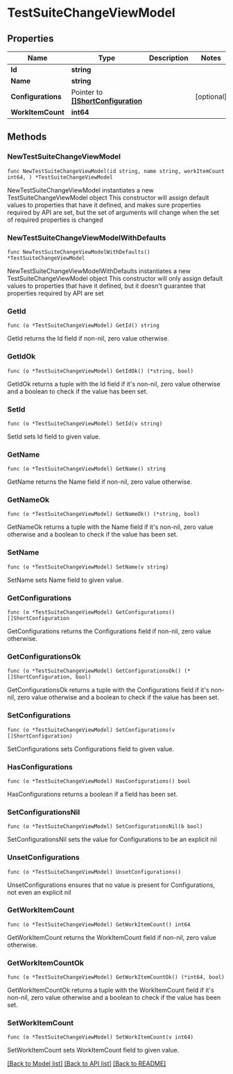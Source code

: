 # TestSuiteChangeViewModel

## Properties

Name | Type | Description | Notes
------------ | ------------- | ------------- | -------------
**Id** | **string** |  | 
**Name** | **string** |  | 
**Configurations** | Pointer to [**[]ShortConfiguration**](ShortConfiguration.md) |  | [optional] 
**WorkItemCount** | **int64** |  | 

## Methods

### NewTestSuiteChangeViewModel

`func NewTestSuiteChangeViewModel(id string, name string, workItemCount int64, ) *TestSuiteChangeViewModel`

NewTestSuiteChangeViewModel instantiates a new TestSuiteChangeViewModel object
This constructor will assign default values to properties that have it defined,
and makes sure properties required by API are set, but the set of arguments
will change when the set of required properties is changed

### NewTestSuiteChangeViewModelWithDefaults

`func NewTestSuiteChangeViewModelWithDefaults() *TestSuiteChangeViewModel`

NewTestSuiteChangeViewModelWithDefaults instantiates a new TestSuiteChangeViewModel object
This constructor will only assign default values to properties that have it defined,
but it doesn't guarantee that properties required by API are set

### GetId

`func (o *TestSuiteChangeViewModel) GetId() string`

GetId returns the Id field if non-nil, zero value otherwise.

### GetIdOk

`func (o *TestSuiteChangeViewModel) GetIdOk() (*string, bool)`

GetIdOk returns a tuple with the Id field if it's non-nil, zero value otherwise
and a boolean to check if the value has been set.

### SetId

`func (o *TestSuiteChangeViewModel) SetId(v string)`

SetId sets Id field to given value.


### GetName

`func (o *TestSuiteChangeViewModel) GetName() string`

GetName returns the Name field if non-nil, zero value otherwise.

### GetNameOk

`func (o *TestSuiteChangeViewModel) GetNameOk() (*string, bool)`

GetNameOk returns a tuple with the Name field if it's non-nil, zero value otherwise
and a boolean to check if the value has been set.

### SetName

`func (o *TestSuiteChangeViewModel) SetName(v string)`

SetName sets Name field to given value.


### GetConfigurations

`func (o *TestSuiteChangeViewModel) GetConfigurations() []ShortConfiguration`

GetConfigurations returns the Configurations field if non-nil, zero value otherwise.

### GetConfigurationsOk

`func (o *TestSuiteChangeViewModel) GetConfigurationsOk() (*[]ShortConfiguration, bool)`

GetConfigurationsOk returns a tuple with the Configurations field if it's non-nil, zero value otherwise
and a boolean to check if the value has been set.

### SetConfigurations

`func (o *TestSuiteChangeViewModel) SetConfigurations(v []ShortConfiguration)`

SetConfigurations sets Configurations field to given value.

### HasConfigurations

`func (o *TestSuiteChangeViewModel) HasConfigurations() bool`

HasConfigurations returns a boolean if a field has been set.

### SetConfigurationsNil

`func (o *TestSuiteChangeViewModel) SetConfigurationsNil(b bool)`

 SetConfigurationsNil sets the value for Configurations to be an explicit nil

### UnsetConfigurations
`func (o *TestSuiteChangeViewModel) UnsetConfigurations()`

UnsetConfigurations ensures that no value is present for Configurations, not even an explicit nil
### GetWorkItemCount

`func (o *TestSuiteChangeViewModel) GetWorkItemCount() int64`

GetWorkItemCount returns the WorkItemCount field if non-nil, zero value otherwise.

### GetWorkItemCountOk

`func (o *TestSuiteChangeViewModel) GetWorkItemCountOk() (*int64, bool)`

GetWorkItemCountOk returns a tuple with the WorkItemCount field if it's non-nil, zero value otherwise
and a boolean to check if the value has been set.

### SetWorkItemCount

`func (o *TestSuiteChangeViewModel) SetWorkItemCount(v int64)`

SetWorkItemCount sets WorkItemCount field to given value.



[[Back to Model list]](../README.md#documentation-for-models) [[Back to API list]](../README.md#documentation-for-api-endpoints) [[Back to README]](../README.md)


